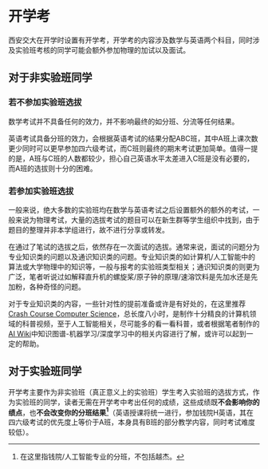 # 开学考

西安交大在开学时设置有开学考，开学考的内容涉及数学与英语两个科目，同时涉及实验班考核的同学可能会额外参加物理的加试以及面试。

## 对于非实验班同学

### 若不参加实验班选拔

数学考试并不具备任何的效力，并不影响最终的如分班、分流等任何结果。

英语考试具备分班的效力，会根据英语考试的结果分配ABC班，其中A班上课次数更少同时可以更早参加四六级考试，而C班则最终的期末考试更加简单。值得一提的是，A班与C班的人数都较少，担心自己英语水平太差进入C班是没有必要的，而A班的选拔则十分的困难。

### 若参加实验班选拔

一般来说，绝大多数的实验班均在数学与英语考试之后设置额外的额外的考试，一般来说为物理考试，大量的选拔考试的题目可以在新生群等学生组织中找到，由于题目的整理并非本学组进行，故不进行分享或转发。

在通过了笔试的选拔之后，依然存在一次面试的选拔。通常来说，面试的问题分为专业知识类的问题以及通识知识类的问题。专业知识类的如计算机/人工智能中的算法或大学物理中的知识等，一般与报考的实验班类型相关；通识知识类的则更为广泛，笔者听说过如解释直升机的螺旋桨/原子钟的原理/速溶饮料是先加水还是先加粉，各种奇怪的问题。

对于专业知识类的内容，一些针对性的提前准备或许是有好处的，在这里推荐[Crash Course Computer Science](https://www.bilibili.com/video/BV1EW411u7th/)，总长度八小时，是制作十分精良的计算机领域的科普视频，至于人工智能相关，尽可能多的看一看科普，或者根据笔者制作的[AI Wiki](https://aidiy.icu)中知识图谱-机器学习/深度学习中的相关内容进行了解，或许可以起到一定的帮助。

## 对于实验班同学

开学考主要作为非实验班（真正意义上的实验班）学生考入实验班的选拔方式，作为实验班的同学，读者无需在开学考中考出任何的成绩，这些成绩既**不会影响你的绩点**，也**不会改变你的分班结果[^1]**（英语授课将统一进行，参加钱院H英语，其在四六级考试的优先度上等价于A班，本身具有B班的部分教学内容，同时考试难度较低）。

[^1]: 在这里指钱院/人工智能专业的分班，不包括越杰。